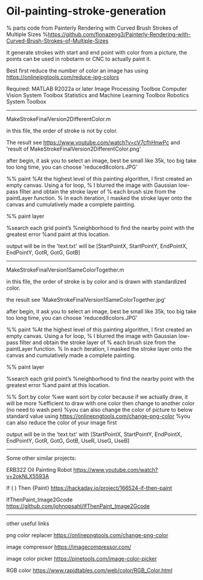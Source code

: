 # Oil-painting-stroke-generation

% parts code from Painterly Rendering with Curved Brush Strokes of Multiple Sizes
%https://github.com/fionazeng3/Painterly-Rendering-with-Curved-Brush-Strokes-of-Multiple-Sizes

It generate strokes with start and end point with color from a picture, the points can be used in robotarm or CNC to actually paint it.

Best first reduce the number of color an image has using  https://onlinejpgtools.com/reduce-jpg-colors


Required:
    MATLAB R2022a or later
    Image Processing Toolbox
    Computer Vision System Toolbox
    Statistics and Machine Learning Toolbox
    Robotics System Toolbox

----------------------------------
MakeStrokeFinalVersion2DifferentColor.m

in this file, the order of stroke is not by color.

The result see
https://www.youtube.com/watch?v=cV7cfhHnwPc
and 'result of MakeStrokeFinalVersion2DifferentColor.png'

after begin, it ask you to select an image, best be small like 35k, too big take too long time, you can choose 'reduced8colors.JPG'

%% paint
%At the highest level of this painting algorithm, I first created an empty canvas. Using a for loop, 
% I blurred the image with Gaussian low-pass filter and obtain the stroke layer of 
% each brush size from the paintLayer function. 
% In each iteration, I masked the stroke layer onto the canvas and cumulatively made a complete painting.

%% paint layer

%search each grid point’s
%neighborhood to find the nearby point with the greatest error
%and paint at this location.

output will be in the 'text.txt' will be [StartPointX, StartPointY, EndPointX, EndPointY, GotR, GotG, GotB]

----------------------------------
MakeStrokeFinalVersion1SameColorTogether.m

in this file, the order of stroke is by color and is drawn with standardized color.

the result see 'MakeStrokeFinalVersion1SameColorTogether.jpg'

after begin, it ask you to select an image, best be small like 35k, too big take too long time, you can choose 'reduced8colors.JPG'

%% paint
%At the highest level of this painting algorithm, I first created an empty canvas. Using a for loop, 
% I blurred the image with Gaussian low-pass filter and obtain the stroke layer of 
% each brush size from the paintLayer function. 
% In each iteration, I masked the stroke layer onto the canvas and cumulatively made a complete painting.

%% paint layer

%search each grid point’s
%neighborhood to find the nearby point with the greatest error
%and paint at this location.

%% Sort by color
%we want sort by color because if we actually draw, it will be more
%efficient to draw with one color then change to another color (no need to wash pen)
%you can also change the color of picture to below standard value using https://onlinepngtools.com/change-png-color
%you can also reduce the color of your image first


output will be in the 'text.txt' with [StartPointX, StartPointY, EndPointX, EndPointY, GotR, GotG, GotB, UseR, UseG, UseB]

----------------------------------
Some other similar projects:

ERB322 Oil Painting Robot
https://www.youtube.com/watch?v=2okNLX5593A

If ( ) Then {Paint}
https://hackaday.io/project/166524-if-then-paint

IfThenPaint_Image2Gcode
https://github.com/johnopsahl/IfThenPaint_Image2Gcode

----------------------------------
other useful links

png color replacer
https://onlinepngtools.com/change-png-color

image compressor
https://imagecompressor.com/

image color picker
https://pinetools.com/image-color-picker

RGB color
https://www.rapidtables.com/web/color/RGB_Color.html









